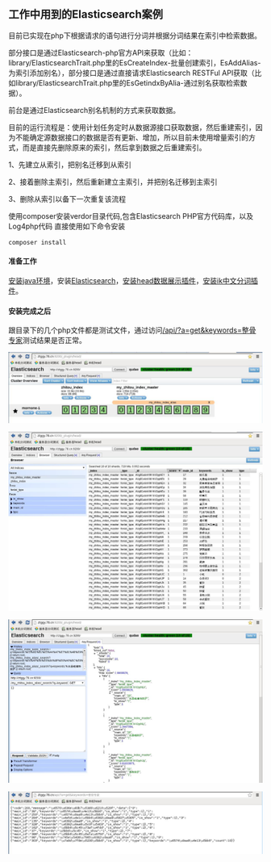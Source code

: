 ## 工作中用到的Elasticsearch案例

目前已实现在php下根据请求的语句进行分词并根据分词结果在索引中检索数据。

部分接口是通过Elasticsearch-php官方API来获取（比如：library/ElasticsearchTrait.php里的EsCreateIndex-批量创建索引，EsAddAlias-为索引添加别名），部分接口是通过直接请求Elasticsearch RESTFul API获取（比如library/ElasticsearchTrait.php里的EsGetindxByAlia-通过别名获取检索数据）。

前台是通过Elasticsearch别名机制的方式来获取数据。

目前的运行流程是：使用计划任务定时从数据源接口获取数据，然后重建索引，因为不能确定源数据接口的数据是否有更新、增加，所以目前未使用增量索引的方式，而是直接先删除原来的索引，然后拿到数据之后重建索引。

1、先建立从索引，把别名迁移到从索引

2、接着删除主索引，然后重新建立主索引，并把别名迁移到主索引

3、删除从索引以备下一次重复该流程


使用composer安装verdor目录代码,包含Elasticsearch PHP官方代码库，以及Log4php代码
直接使用如下命令安装

```
composer install
```

#### 准备工作
[安装java环境](readme/3.md)，安装[Elasticsearch](readme/2.md)，[安装head数据展示插件](http://mobz.github.io/elasticsearch-head/)，[安装ik中文分词插件](readme/1.md)。


#### 安装完成之后
跟目录下的几个php文件都是测试文件，通过访问[/api/?a=get&keywords=整骨专家](/api/?a=get&keywords=整骨专家)测试结果是否正常。

![image](readme/1.jpg)

![image](readme/2.jpg)

![image](readme/3.jpg)

![image](readme/4.jpg)